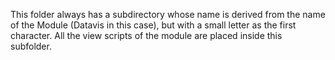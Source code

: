 This folder always has a subdirectory whose name is derived from the name of the Module (Datavis in this case), but with a small letter as the first character. All the view scripts of the module are placed inside this subfolder.
